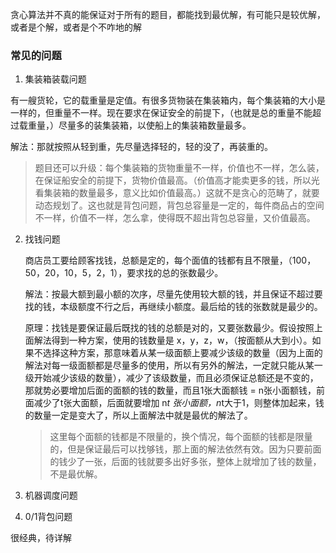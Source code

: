 

贪心算法并不真的能保证对于所有的题目，都能找到最优解，有可能只是较优解，或者是个解，或者是个不咋地的解

### 常见的问题

1. 集装箱装载问题

  有一艘货轮，它的载重量是定值。有很多货物装在集装箱内，每个集装箱的大小是一样的，但重量不一样。现在要求在保证安全的前提下，（也就是总的重量不能超过载重量，）尽量多的装集装箱，以使船上的集装箱数量最多。

  解法：那就按照从轻到重，先尽量选择轻的，轻的没了，再装重的。

  > 题目还可以升级：每个集装箱的货物重量不一样，价值也不一样，怎么装，在保证船安全的前提下，货物价值最高。（价值高才能卖更多的钱，所以光看集装箱的数量最多，意义比如价值最高。）这就不是贪心的范畴了，就要动态规划了。这也就是背包问题，背包总容量是一定的，每件商品占的空间不一样，价值不一样，怎么拿，使得既不超出背包总容量，又价值最高。

2. 找钱问题
   
   商店员工要给顾客找钱，总额是定的，每个面值的钱都有且不限量，（100，50，20，10，5，2，1），要求找的总的张数最少。

   解法：按最大额到最小额的次序，尽量先使用较大额的钱，并且保证不超过要找的钱，本级额度不行之后，再继续小额度。最后给的钱的张数就是最少的。

   原理：找钱是要保证最后既找的钱的总额是对的，又要张数最少。假设按照上面解法得到一种方案，使用的钱数量是 x，y，z，w，（按面额从大到小）。如果不选择这种方案，那意味着从某一级面额上要减少该级的数量（因为上面的解法对每一级面额都是尽量多的使用，所以有另外的解法，一定就只能从某一级开始减少该级的数量），减少了该级数量，而且必须保证总额还是不变的，那就势必要增加后面的面额的钱的数量，而且1张大面额钱 = n张小面额钱，前面减少了t张大面额，后面就要增加 n*t 张小面额，n*t大于1，则整体加起来，钱的数量一定是变大了，所以上面解法中就是最优的解法了。

   > 这里每个面额的钱都是不限量的，换个情况，每个面额的钱都是限量的，但是保证最后可以找够钱，那上面的解法依然有效。因为只要前面的钱少了一张，后面的钱就要多出好多张，整体上就增加了钱的数量，不是最优解。

3. 机器调度问题

4. 0/1背包问题

很经典，待详解